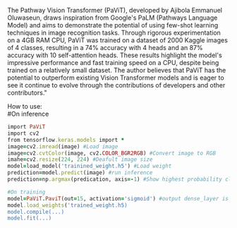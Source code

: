 The Pathway Vision Transformer (PaViT), developed by Ajibola Emmanuel Oluwaseun, draws inspiration from Google's PaLM (Pathways Language Model) and aims to demonstrate the potential of using few-shot learning techniques in image recognition tasks. Through rigorous experimentation on a 4GB RAM CPU, PaViT was trained on a dataset of 2000 Kaggle images of 4 classes, resulting in a 74% accuracy with 4 heads and an 87% accuracy with 10 self-attention heads. These results highlight the model's impressive performance and fast training speed on a CPU, despite being trained on a relatively small dataset. The author believes that PaViT has the potential to outperform existing Vision Transformer models and is eager to see it continue to evolve through the contributions of developers and other contributors."



How to use:
<br>
#On inference
```ruby
import PaViT 
import cv2
from tensorflow.keras.models import *
image=cv2.imread(image) #Load image
image=cv2.cvtColor(image, cv2.COLOR_BGR2RGB) #Convert image to RGB
imahe=cv2.resize(224, 224) #Deafult image size
model=load_model('trainined_weight.h5') #Load weight
prediction=model.predict(image) #run inference
prediction=np.argmax(predication, axis=-1) #Show highest probability class
```

```ruby
#On training
model=PaViT.PaviT(out=15, activation='sigmoid') #output dense_layer is 15, output activation 15
model.load_weights('trained_weight.h5)
model.compile(...)
model.fit(...)
```


